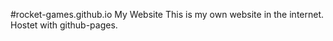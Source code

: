 #rocket-games.github.io
My Website
This is my own website in the internet. Hostet with github-pages.
